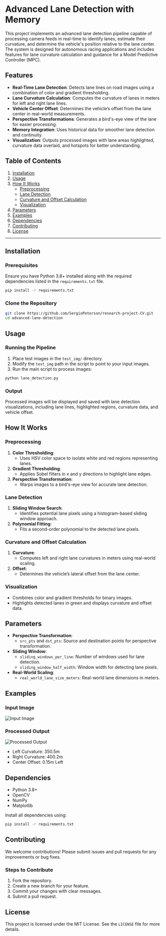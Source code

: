 # Advanced Lane Detection with Memory

This project implements an advanced lane detection pipeline capable of processing camera feeds in real-time to identify lanes, estimate their curvature, and determine the vehicle's position relative to the lane center. The system is designed for autonomous racing applications and includes features for lane curvature calculation and guidance for a Model Predictive Controller (MPC).

## Features

- **Real-Time Lane Detection**: Detects lane lines on road images using a combination of color and gradient thresholding.
- **Lane Curvature Calculation**: Computes the curvature of lanes in meters for left and right lane lines.
- **Vehicle Center Offset**: Determines the vehicle’s offset from the lane center in real-world measurements.
- **Perspective Transformations**: Generates a bird's-eye view of the lane for easier processing.
- **Memory Integration**: Uses historical data for smoother lane detection and continuity.
- **Visualization**: Outputs processed images with lane areas highlighted, curvature data overlaid, and hotspots for better understanding.

## Table of Contents

1. [Installation](#installation)
2. [Usage](#usage)
3. [How It Works](#how-it-works)
    - [Preprocessing](#preprocessing)
    - [Lane Detection](#lane-detection)
    - [Curvature and Offset Calculation](#curvature-and-offset-calculation)
    - [Visualization](#visualization)
4. [Parameters](#parameters)
5. [Examples](#examples)
6. [Dependencies](#dependencies)
7. [Contributing](#contributing)
8. [License](#license)

---

## Installation

### Prerequisites

Ensure you have Python 3.8+ installed along with the required dependencies listed in the `requirements.txt` file.

```bash
pip install -r requirements.txt
```

### Clone the Repository

```bash
git clone https://github.com/SergioPeterson/research-project-CV.git
cd advanced-lane-detection
```

## Usage

### Running the Pipeline

1. Place test images in the `test_img/` directory.
2. Modify the `test_img` path in the script to point to your input images.
3. Run the main script to process images:

```bash
python lane_detection.py
```

### Output

Processed images will be displayed and saved with lane detection visualizations, including lane lines, highlighted regions, curvature data, and vehicle offset.

## How It Works

### Preprocessing

1. **Color Thresholding**:
   - Uses HSV color space to isolate white and red regions representing lanes.
2. **Gradient Thresholding**:
   - Applies Sobel filters in x and y directions to highlight lane edges.
3. **Perspective Transformation**:
   - Warps images to a bird's-eye view for accurate lane detection.

### Lane Detection

1. **Sliding Window Search**:
   - Identifies potential lane pixels using a histogram-based sliding window approach.
2. **Polynomial Fitting**:
   - Fits a second-order polynomial to the detected lane pixels.

### Curvature and Offset Calculation

1. **Curvature**:
   - Computes left and right lane curvatures in meters using real-world scaling.
2. **Offset**:
   - Determines the vehicle’s lateral offset from the lane center.

### Visualization

- Combines color and gradient thresholds for binary images.
- Highlights detected lanes in green and displays curvature and offset data.

## Parameters

- **Perspective Transformation**:
  - `src_pts` and `dst_pts`: Source and destination points for perspective transformation.
- **Sliding Window**:
  - `sliding_windows_per_line`: Number of windows used for lane detection.
  - `sliding_window_half_width`: Window width for detecting lane pixels.
- **Real-World Scaling**:
  - `real_world_lane_size_meters`: Real-world lane dimensions in meters.

## Examples

### Input Image

![Input Image](assets/input.jpg)

### Processed Output

![Processed Output](assets/output.jpg)

- Left Curvature: 350.5m
- Right Curvature: 400.2m
- Center Offset: 0.15m Left

## Dependencies

- Python 3.8+
- OpenCV
- NumPy
- Matplotlib

Install all dependencies using:

```bash
pip install -r requirements.txt
```

## Contributing

We welcome contributions! Please submit issues and pull requests for any improvements or bug fixes.

### Steps to Contribute

1. Fork the repository.
2. Create a new branch for your feature.
3. Commit your changes with clear messages.
4. Submit a pull request.

## License

This project is licensed under the MIT License. See the `LICENSE` file for more details.


